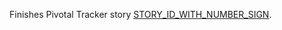 Finishes Pivotal Tracker story [STORY_ID_WITH_NUMBER_SIGN](https://www.pivotaltracker.com/story/show/STORY_ID_WITHOUT_NUMBER_SIGN).

